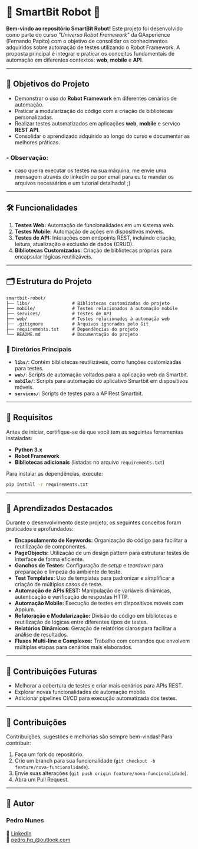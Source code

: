 
# 🤖 SmartBit Robot 🤖

**Bem-vindo ao repositório SmartBit Robot!** Este projeto foi desenvolvido como parte do curso *"Universo Robot Framework"* da QAxperience (Fernando Papito) com o objetivo de consolidar os conhecimentos adquiridos sobre automação de testes utilizando o Robot Framework. A proposta principal é integrar e praticar os conceitos fundamentais de automação em diferentes contextos: **web**, **mobile** e **API**.

---

## 🚀 Objetivos do Projeto

- Demonstrar o uso do **Robot Framework** em diferentes cenários de automação.
- Praticar a modularização do código com a criação de bibliotecas personalizadas.
- Realizar testes automatizados em aplicações **web**, **mobile** e serviço **REST API**.
- Consolidar o aprendizado adquirido ao longo do curso e documentar as melhores práticas.
### - Observação:
- caso queira executar os testes na sua máquina, me envie uma mensagem através do linkedin ou por email para eu te mandar os arquivos necessários e um tutorial detalhado! ;)

---

## 🛠️ Funcionalidades

1. **Testes Web:** Automação de funcionalidades em um sistema web.
2. **Testes Mobile:** Automação de ações em dispositivos móveis.
3. **Testes de API:** Interações com endpoints REST, incluindo criação, leitura, atualização e exclusão de dados (CRUD).
4. **Bibliotecas Customizadas:** Criação de bibliotecas próprias para encapsular lógicas reutilizáveis.

---

## 🗂️ Estrutura do Projeto

```
smartbit-robot/
├── libs/                # Bibliotecas customizadas do projeto
├── mobile/              # Testes relacionados à automação mobile
├── services/            # Testes de API
├── web/                 # Testes relacionados à automação web
├── .gitignore           # Arquivos ignorados pelo Git
├── requirements.txt     # Dependências do projeto
└── README.md            # Documentação do projeto
```

### 📁 Diretórios Principais

- **`libs/`**: Contém bibliotecas reutilizáveis, como funções customizadas para testes.
- **`web/`**: Scripts de automação voltados para a aplicação web da Smartbit.
- **`mobile/`**: Scripts para automação do aplicativo Smartbit em dispositivos móveis.
- **`services/`**: Scripts de testes para a APIRest Smartbit.

---

## 🧰 Requisitos

Antes de iniciar, certifique-se de que você tem as seguintes ferramentas instaladas:

- **Python 3.x**
- **Robot Framework**
- **Bibliotecas adicionais** (listadas no arquivo `requirements.txt`)

Para instalar as dependências, execute:

```bash
pip install -r requirements.txt
```

---

## 🎯 Aprendizados Destacados

Durante o desenvolvimento deste projeto, os seguintes conceitos foram praticados e aprofundados:

- **Encapsulamento de Keywords:** Organização do código para facilitar a reutilização de componentes.
- **PageObjects:** Utilização de um design pattern para estruturar testes de interface de forma eficiente.
- **Ganchos de Testes:** Configuração de *setup* e *teardown* para preparação e limpeza do ambiente de teste.
- **Test Templates:** Uso de templates para padronizar e simplificar a criação de múltiplos casos de teste.
- **Automação de APIs REST:** Manipulação de variáveis dinâmicas, autenticação e verificação de respostas HTTP.
- **Automação Mobile:** Execução de testes em dispositivos móveis com Appium.
- **Refatoração e Modularização:** Divisão do código em bibliotecas e reutilização de lógicas entre diferentes tipos de testes.
- **Relatórios Dinâmicos:** Geração de relatórios claros para facilitar a análise de resultados.
- **Fluxos Multi-line e Complexos:** Trabalho com comandos que envolvem múltiplas etapas para cenários mais elaborados.

---

## 📌 Contribuições Futuras

- Melhorar a cobertura de testes e criar mais cenários para APIs REST.
- Explorar novas funcionalidades de automação mobile.
- Adicionar pipelines CI/CD para execução automatizada dos testes.

---

## 🤝 Contribuições

Contribuições, sugestões e melhorias são sempre bem-vindas! Para contribuir:

1. Faça um fork do repositório.
2. Crie um branch para sua funcionalidade (`git checkout -b feature/nova-funcionalidade`).
3. Envie suas alterações (`git push origin feature/nova-funcionalidade`).
4. Abra um Pull Request.

---

## 👤 Autor

### **Pedro Nunes**  

🔗 [LinkedIn](https://www.linkedin.com/in/nunescodex/)  
📧 [pedro.hq_@outlook.com](mailto:pedro.hq_@outlook.com)
